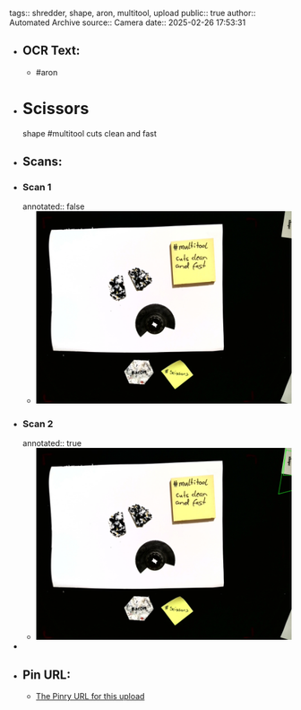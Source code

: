 tags:: shredder, shape, aron, multitool, upload
public:: true
author:: Automated Archive
source:: Camera
date:: 2025-02-26 17:53:31

- ## OCR Text:
	- #aron
- # Scissors
   shape
   #multitool
   cuts clean
   and fast
- ## Scans:
- ### Scan 1
  annotated:: false
	- ![./assets/scans/2025-02-26T17-53-31-1733.jpg](./assets/scans/2025-02-26T17-53-31-1733.jpg)
- ### Scan 2
  annotated:: true
	- ![./assets/scans/2025-02-26T17-53-31-1995.jpg](./assets/scans/2025-02-26T17-53-31-1995.jpg)
-
- ## Pin URL:
	- [The Pinry URL for this upload](https://pinry.petau.net/pins/131/)